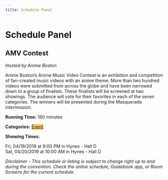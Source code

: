 ```yaml
---
title: Schedule Panel
---
```

# Schedule Panel

## AMV Contest

*Hosted by Anime Boston*

Anime Boston’s Anime Music Video Contest is an exhibition and competition of fan-created music videos with an anime theme. More than two hundred videos were submitted from across the globe and have been narrowed down to a group of finalists. These finalists will be screened at two showings. The audience will vote for their favorites in each of the seven categories. The winners will be presented during the Masquerade intermission.

**Running Time:** 180 minutes

**Categories:** <a href="/AB-Site-Redesign/info/category_details.html" class="schedule-category" style="background-color:#FFCC66;">Event</a>

**Showing Times:**

Fri, 04/19/2019 at 9:00 PM in Hynes - Hall D    
Sat, 04/20/2019 at 10:00 AM in Hynes - Hall D

*Disclaimer - This schedule or listing is subject to change right up to and during the convention. Check the online schedule, Guidebook app, or Room Screens for the current schedule.*
